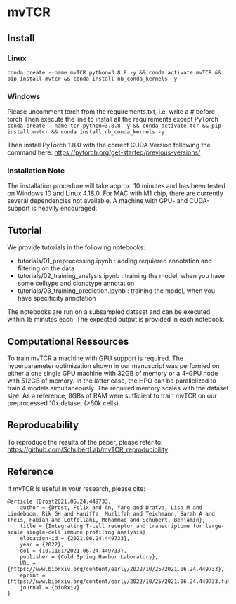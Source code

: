 # mvTCR

## Install
### Linux
`conda create --name mvTCR python=3.8.8 -y && conda activate mvTCR && pip install mvtcr && conda install nb_conda_kernels -y`

### Windows
Please uncomment torch from the requirements.txt, i.e. write a # before torch
Then execute the line to install all the requirements except PyTorch
`conda create --name tcr python=3.8.8 -y && conda activate tcr && pip install mvtcr && conda install nb_conda_kernels -y`

Then install PyTorch 1.8.0 with the correct CUDA Version following the command here: https://pytorch.org/get-started/previous-versions/

### Installation Note
The installation procedure will take approx. 10 minutes and has been tested on Windows 10 and Linux 4.18.0. For MAC with M1 chip, there are currently several dependencies not available. A machine with GPU- and CUDA-support is heavily encouraged.

## Tutorial
We provide tutorials in the following notebooks:
- tutorials/01_preprocessing.ipynb : adding requiered annotation and filtering on the data
- tutorials/02_training_analysis.ipynb : training the model, when you have some celltype and clonotype annotation
- tutorials/03_training_prediction.ipynb : training the model, when you have specificity annotation

The notebooks are run on a subsampled dataset and can be executed within 15 minutes each. The expected output is provided in each notebook. 

## Computational Ressources
To train mvTCR a machine with GPU support is required. The hyperparameter optimization shown in our manuscript was performed on either a one single GPU machine with 32GB of memory or a 4-GPU node with 512GB of memory. In the latter case, the HPO can be parallelized to train 4 models simultaneously. The required memory scales with the dataset size. As a reference, 8GBs of RAM were sufficient to train mvTCR on our preprocessed 10x dataset (>60k cells).

## Reproducability
To reproduce the results of the paper, please refer to: https://github.com/SchubertLab/mvTCR_reproducibility

## Reference 

If mvTCR is useful in your research, please cite:  
```
@article {Drost2021.06.24.449733,
	author = {Drost, Felix and An, Yang and Dratva, Lisa M and Lindeboom, Rik GH and Haniffa, Muzlifah and Teichmann, Sarah A and Theis, Fabian and Lotfollahi, Mohammad and Schubert, Benjamin},
	title = {Integrating T-cell receptor and transcriptome for large-scale single-cell immune profiling analysis},
	elocation-id = {2021.06.24.449733},
	year = {2022},
	doi = {10.1101/2021.06.24.449733},
	publisher = {Cold Spring Harbor Laboratory},
	URL = {https://www.biorxiv.org/content/early/2022/10/25/2021.06.24.449733},
	eprint = {https://www.biorxiv.org/content/early/2022/10/25/2021.06.24.449733.full.pdf},
	journal = {bioRxiv}
}

```
